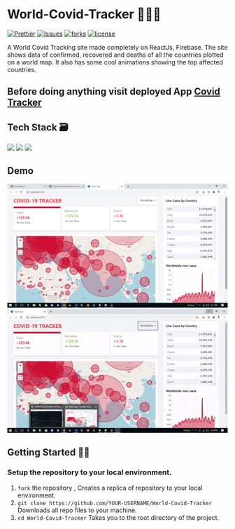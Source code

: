 # World-Covid-Tracker 🤧😷📝

[![Prettier](https://img.shields.io/badge/code_style-prettier-ff69b4.svg)](https://prettier.io)
[![Issues](https://img.shields.io/github/issues/Saikat-98/World-Covid-Tracker)](#issues)
[![forks](https://img.shields.io/github/forks/Saikat-98/World-Covid-Tracker)](#forks)
[![license](https://img.shields.io/github/license/Saikat-98/World-Covid-Tracker)](#license)

A World Covid Tracking site made completely on ReactJs, Firebase. The site shows data of confirmed, recovered and deaths of all the countries plotted on a world map. It also has some cool animations showing the top affected countries.

## Before doing anything visit deployed App <a href="https://covid-19-tracker-2c77b.web.app/">Covid Tracker </a>

## Tech Stack 🗃

<img src="https://img.shields.io/badge/-ReactJS-%2300bfff%20"> <img src="https://img.shields.io/badge/-Firebase-yellowgreen"> <img src="https://img.shields.io/badge/-PWA-blue">

## Demo

![World-Covid-Tracker](public/World-Covid-Tracker.png)
![World-Covid-Tracker](public/World-Covid-Tracker.gif)

## Getting Started 👨‍💻

### Setup the repository to your local environment.

1. `fork` the repository , Creates a replica of repository to your local environment.
2. `git clone https://github.com/YOUR-USERNAME/World-Covid-Tracker` Downloads all repo files to your machine.
3. `cd World-Covid-Tracker` Takes you to the root directory of the project.
